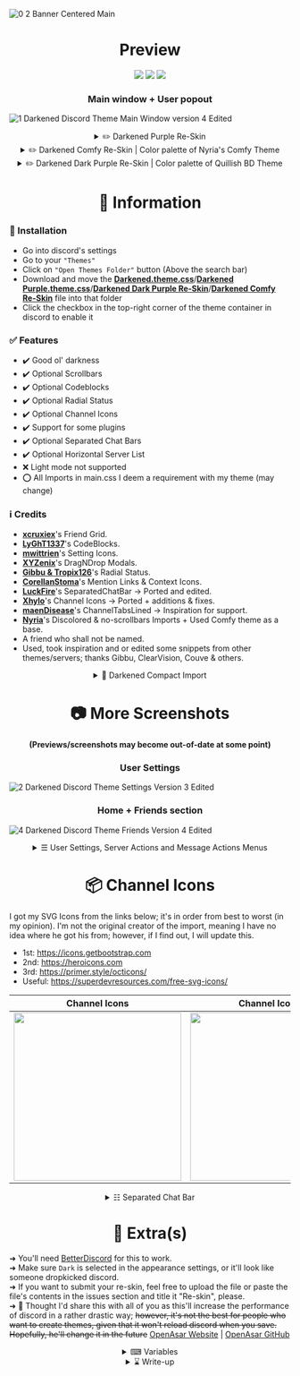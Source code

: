 ![0 2 Banner Centered Main](https://user-images.githubusercontent.com/78914154/157298545-a87dedea-61ce-4221-b78d-84d58123388b.gif)

<h1 align="center">Preview</h1>
<p align="center">
        <img src="https://img.shields.io/github/license/misspent/Darkened?color=green&label=License%3A&style=for-the-badge" /></a>
        <img src="https://img.shields.io/github/issues/misspent/Darkened?label=Issues%3A&style=for-the-badge" /></a>
        <img src="https://img.shields.io/github/issues-pr/misspent/Darkened?label=Pull%20Requests%3A&style=for-the-badge" /></a>
</p>

<h3 align="center">Main window + User popout</h3>

![1  Darkened Discord Theme Main Window version 4  Edited](https://user-images.githubusercontent.com/78914154/181561569-353ef535-6d39-4851-8f5f-d908bf743685.png)

<details>
  <summary align="center">✏️ Darkened Purple Re-Skin</summary>
  <br>

<h3 align="center">Main window + User popout</h3>

![1  Darkened Purple Discord Theme Main Window  Edited](https://user-images.githubusercontent.com/78914154/180560886-d3fcaa52-a31a-4bfd-9756-f8f6746f9423.png)

<h3 align="center">Home + Friends section</h3>

![4  Darkened Purple Discord Theme Friends  Edited](https://user-images.githubusercontent.com/78914154/180560976-17237a41-3d54-4920-b604-0021980ff204.png)

<h3 align="center">User Settings</h3>

![2  Darkened Purple Discord Theme Settings  Edited](https://user-images.githubusercontent.com/78914154/180560946-ee7a0380-2e34-4350-8b43-bcf661fa3fba.png)

</details>

<details>
  <summary align="center">✏️ Darkened Comfy Re-Skin | Color palette of Nyria's Comfy Theme</summary>
  <br>

<h3 align="center">Main window + User popout</h3>

![1  Darkened Comfy Discord Theme Main Window  Edited](https://user-images.githubusercontent.com/78914154/180561167-304ca7a1-ffe9-4154-b78b-f007002d3516.png)

<h3 align="center">Home + Friends section</h3>

![4  Darkened Comfy Discord Theme Friends  Edited](https://user-images.githubusercontent.com/78914154/180561215-25ed36f7-9aa9-4aa8-9936-62528878e2ce.png)

<h3 align="center">User Settings</h3>

![2  Darkened Comfy Discord Theme Settings  Edited](https://user-images.githubusercontent.com/78914154/180561193-06d99fff-225b-4284-b80a-8ef93919b303.png)

</details>

<details>
  <summary align="center">✏️ Darkened Dark Purple Re-Skin | Color palette of Quillish BD Theme</summary>
  <br>

<h3 align="center">Main window + User popout</h3>

![1  Darkened Purple Discord Theme Main Window  Edited](https://user-images.githubusercontent.com/78914154/187711483-44165be2-2245-43e1-b13c-38893f672313.png)

<h3 align="center">Home + Friends section</h3>

![4  Darkened Dark Purple Discord Theme Friends  Edited](https://user-images.githubusercontent.com/78914154/187711520-3d21a08f-73fb-4fe3-9a01-408bce061baa.png)

<h3 align="center">User Settings</h3>

![2  Darkened Dark Purple Discord Theme Settings  Edited](https://user-images.githubusercontent.com/78914154/187711555-a5cbd3bf-5a19-42ac-a028-5b9aa3bb0f40.png)

</details>

<h1 align="center">📌 Information</h1>

### 📢 Installation
- Go into discord's settings
- Go to your `"Themes"`
- Click on `"Open Themes Folder"` button (Above the search bar)
- Download and move the **[Darkened.theme.css](https://github.com/misspent/Darkened/blob/main/Darkened.theme.css)**/**[Darkened Purple.theme.css](https://github.com/misspent/Darkened/blob/main/Re-Skins/Darkened%20Purple.css)**/**[Darkened Dark Purple Re-Skin](https://github.com/misspent/Darkened/blob/main/Re-Skins/Darkened%20Dark%20Purple.css)**/**[Darkened Comfy Re-Skin](https://github.com/misspent/Darkened/blob/main/Re-Skins/Darkened%20Comfy.css)** file into that folder
- Click the checkbox in the top-right corner of the theme container in discord to enable it
### ✅ Features
* ✔️ Good ol' darkness
* ✔️ Optional Scrollbars
* ✔️ Optional Codeblocks
* ✔️ Optional Radial Status
* ✔️ Optional Channel Icons
* ✔️ Support for some plugins
* ✔️ Optional Separated Chat Bars
* ✔️ Optional Horizontal Server List
* ❌ Light mode not supported
* ⭕ All Imports in main.css I deem a requirement with my theme (may change)
### ℹ️ Credits
* **[xcruxiex](https://github.com/xcruxiex)**'s Friend Grid.
* **[LyGhT1337](https://github.com/LyGhT1337)**'s CodeBlocks.
* **[mwittrien](https://github.com/mwittrien)**'s Setting Icons.
* **[XYZenix](https://github.com/XYZenix)**'s DragNDrop Modals.
* **[Gibbu & Tropix126](https://github.com/DiscordStyles)**'s Radial Status.
* **[CorellanStoma](https://github.com/CreArts-Community/Mention-Links)**'s Mention Links & Context Icons.
* **[LuckFire](https://github.com/discord-extensions/bubble-bar)**'s SeparatedChatBar -> Ported and edited.
* **[Xhylo](https://github.com/Xhylo/ChannelIcons)**'s Channel Icons -> Ported + additions & fixes.
* **[maenDisease](https://github.com/maenDisease)**'s ChannelTabsLined -> Inspiration for support.
* **[Nyria](https://github.com/NYRI4)**'s Discolored & no-scrollbars Imports + Used Comfy theme as a base.
* A friend who shall not be named.
* Used, took inspiration and or edited some snippets from other themes/servers; thanks Gibbu, ClearVision, Couve & others. 

<details>
  <summary align="center">🎥 Darkened Compact Import</summary>
  <br>

<h3 align="center">DarkenedCompact Import | Optional & Configurable</h3>


https://user-images.githubusercontent.com/78914154/188267500-6eaaf479-2da3-431d-b5a5-f8136b0fd55b.mp4


<h3 align="center">DarkenedCompact Import with HorizontalServerList Import | Optional & Configurable</h3>


https://user-images.githubusercontent.com/78914154/188267650-fbd5bd49-a294-46c3-9855-a19c6b6028c1.mp4


</details>

<h1 align="center", margin= "0">📷 More Screenshots</h1>

<h4 align="center">(Previews/screenshots may become out-of-date at some point)</h4>
<h3 align="center">User Settings</h3>

![2  Darkened Discord Theme Settings Version 3  Edited](https://user-images.githubusercontent.com/78914154/157456598-6bf81d10-398d-45e6-b85f-2758c368b2ac.png)

<h3 align="center">Home + Friends section</h3>

![4  Darkened Discord Theme Friends Version 4  Edited](https://user-images.githubusercontent.com/78914154/178498248-5f661825-aeec-4890-8082-e666b0fc90a1.png)

<details>
  <summary align="center">☰ User Settings, Server Actions and Message Actions Menus</summary>
  <br>

| User Settings Menu | Server Actions Menu | Message Actions Menu |
| :---------: | :---------: | :---------: |
| <img width=300 src="https://user-images.githubusercontent.com/78914154/157084219-f549d866-dbe3-4bed-abd8-8fd15b9f0031.gif"></img>  | <img width=300 src="https://user-images.githubusercontent.com/78914154/157084265-cd1ed748-64cd-41dd-9b7d-0e3b619002a0.gif"></img>  | <img width=300 src="https://user-images.githubusercontent.com/78914154/157084308-4f320b91-5004-44b7-9fd3-4d8726188048.gif"></img>  |

</details>

<h1 align="center">📦 Channel Icons</h1>

I got my SVG Icons from the links below; it's in order from best to worst (in my opinion). I'm not the original creator of the import, meaning I have no idea where he got his from; however, if I find out, I will update this.
* 1st: https://icons.getbootstrap.com
* 2nd: https://heroicons.com
* 3rd: https://primer.style/octicons/
* Useful: https://superdevresources.com/free-svg-icons/

| Channel Icons | Channel Icons + | Channel Icons ++ |
| :---------: | :---------: | :---------: |
| <img width=300 src="https://user-images.githubusercontent.com/78914154/158280248-8a64c0fa-66a1-4c63-a61c-84e339930033.png"></img>  | <img width=300 src="https://user-images.githubusercontent.com/78914154/158280290-1fb1395f-b286-492a-8efe-c4705e3f62b9.png"></img>  | <img width=300 src="https://user-images.githubusercontent.com/78914154/158356404-9605f0ac-c9b9-42be-bc9c-075baa05dc14.png"></img>  |

<details>
  <summary align="center">☷ Separated Chat Bar</summary>
  <br>

![Chat Bar Import](https://user-images.githubusercontent.com/78914154/181526058-1250d4cc-07fa-42a5-8e59-a1dcebfa8c3c.png)

</details>

<h1 align="center">📜 Extra(s)</h1>

➜ You'll need [BetterDiscord](https://betterdiscord.app/) for this to work.  
➜ Make sure `Dark` is selected in the appearance settings, or it'll look like someone dropkicked discord.  
➜ If you want to submit your re-skin, feel free to upload the file or paste the file's contents in the issues section and title it "Re-skin", please.  
➜ 🚀 Thought I'd share this with all of you as this'll increase the performance of discord in a rather drastic way; ~~however, it's not the best for people who want to create themes, given that it won't reload discord when you save. Hopefully, he'll change it in the future~~ [OpenAsar Website](https://openasar.dev/) | [OpenAsar GitHub](https://github.com/GooseMod/OpenAsar)

<details>
  <summary align="center">⌨ Variables</summary>
  <br>
        
```css
/*
\==================================================================================\
\                                  Main Variables                                  \
\==================================================================================\
*/

.theme-dark {
  --background-tertiary: #121212;
  --background-secondary: #0d0d0d;
  --background-secondary-alt: #090909;
  --background-primary: #090909;
  --background-mobile-primary: #23283d;
  --background-mobile-secondary: #1e2233;
  --channeltextarea-background: #101010; /* Main window text bar + reply bar background */
  --background-accent: #6e85d3;
  --background-message-hover: transparent;
  --background-modifier-hover: #121212;
  --background-modifier-active: #1a1e2e;
  --background-modifier-selected: #171d2b;
  --deprecated-card-bg: #12141f63;
  --background-floating: #0d0d0d;
  --deprecated-quickswitcher-input-background: #101320;
  --elevation-low: none;
  --scrollbar-auto-thumb: #101010;
  --scrollbar-auto-track: #181818;
  --scrollbar-thin-thumb: #141414;
  --activity-card-background: #101320;
  --border-color: #151515;
  --popout-title: #141414;
  --popout-background-main: #101010;
  --jump-newmessage-bars-buttons: #353535;
  --jump-newmessage-bars: #202020;
  --Emoji-Menu: #060606;
}

.theme-light {
  /* "Create a server" popup | I will never support light theme */
  --background-tertiary: #090909;
  --background-secondary: #090909;
  --background-secondary-alt: #191f2e;
  --background-primary: #121212;
  --background-accent: #6e85d3;
  --background-modifier-hover: #1a1e2e;
  --background-modifier-active: #262b41;
  --header-primary: #fff;
  --header-secondary: #b1b5b9;
  --text-normal: #8e9297;
  --popout-secondary: #0d0d0d;
}
```
</details>

<details>
  <summary align="center">⌛ Write-up</summary>
  <br>

> ========================================================================  
**This is my first discord theme. I’m still "new" to all this CSS stuff; I only jumped into it late 2021 and have slowly been updating my theme over the past few months. I gradually got more comfortable with CSS and updated + fixed my theme for public use/testing. Nyria's themes gave me a lot of inspiration, and you'll 100% see what I mean if you use this.**  
========================================================================  
> **The people in the screenshots are not me, and I've blurred stuff as I don't want friends to get spammed and or added. moreover, I'd prefer it if people didn't know what server(s) I'm in for obvious reasons, and I'm a relatively private person cause I am clapped.**  
========================================================================  
> **I'll update this as often as I can; however, I do not use the canary version of discord, nor am I some mastermind that can instantly fix/add stuff, so the updates may take a while to push if they change containers etc. on that note, I hope you enjoy the theme, and if you encounter any issues, bugs or want me to attempt to add support for a plugin you use, please tell me. Trying to learn basic CSS to the best of my ability.**  
========================================================================  

</details>
